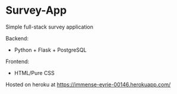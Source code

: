 # Survey-App
Simple full-stack survey application

Backend:
- Python + Flask + PostgreSQL

Frontend: 
- HTML/Pure CSS

Hosted on heroku at <https://immense-eyrie-00146.herokuapp.com/>
